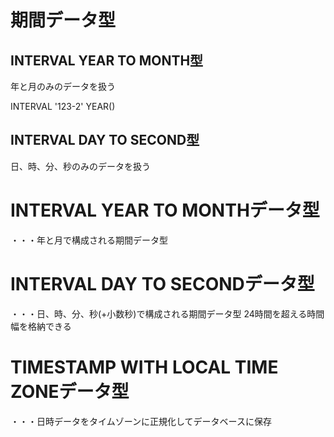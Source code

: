 # 期間データ型
## INTERVAL YEAR TO MONTH型
年と月のみのデータを扱う

INTERVAL '123-2' YEAR()

## INTERVAL DAY TO SECOND型
日、時、分、秒のみのデータを扱う



# INTERVAL YEAR TO MONTHデータ型
・・・年と月で構成される期間データ型
# INTERVAL DAY TO SECONDデータ型
・・・日、時、分、秒(+小数秒)で構成される期間データ型
24時間を超える時間幅を格納できる

# TIMESTAMP WITH LOCAL TIME ZONEデータ型
・・・日時データをタイムゾーンに正規化してデータベースに保存